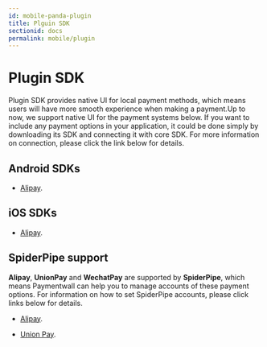 ```yaml
---
id: mobile-panda-plugin
title: Plguin SDK
sectionid: docs
permalink: mobile/plugin
---
```


# Plugin SDK

Plugin SDK provides native UI for local payment methods, which means users will have more smooth experience when making a payment.Up to now, we support native UI for the payment systems below. If you want to include any payment options in your application, it could be done simply by downloading its SDK and connecting it with core SDK. For more information on connection, please click the link below for details.

## Android SDKs

* [Alipay](https://github.com/paymentwall/paymentwall-android-sdk/tree/master/Plugin/Alipay).

## iOS SDKs

* [Alipay](https://github.com/paymentwall/paymentwall-ios-sdk/tree/master/Plugins/PWAlipayPlugin).

## SpiderPipe support

**Alipay**, **UnionPay** and **WechatPay** are supported by **SpiderPipe**, which means Paymentwall can help you to manage accounts of these payment options. For information on how to set SpiderPipe accounts, please click links below for details.

* [Alipay](/spiderpipe/alipay).

* [Union Pay](/spiderpipe/unionpay).